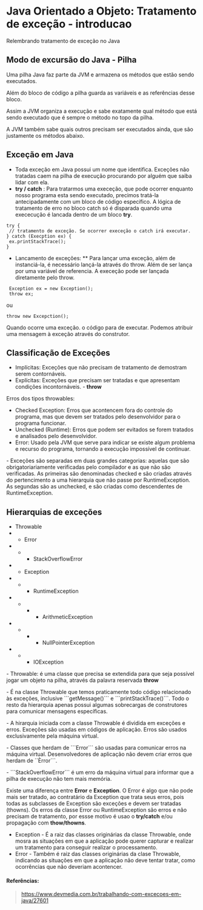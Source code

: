 # Java Orientado a Objeto: Tratamento de exceção - introducao
Relembrando tratamento de exceção no Java

## Modo de excursão do Java - Pilha
<p>Uma pilha Java faz parte da JVM e armazena os métodos que estão sendo executados.</p>
<p>Além do bloco de código a pilha guarda as variáveis e as referências desse bloco.</p>
<p>Assim a JVM organiza a execução e sabe exatamente qual método que está sendo executado que é sempre o método no topo da pilha.</p>
<p>A JVM também sabe quais outros precisam ser executados ainda, que são justamente os métodos abaixo.</p>

## Exceção em Java
* Toda exceção em Java possui um nome que identifica. Exceções não tratadas caem na pilha de execução procurando por alguém que saiba lidar com ela.
* <b>try / catch</b> : Para tratarmos uma execeção, que pode ocorrer enquanto nosso programa esta sendo executado, precimos tratá-la antecipadamente com um bloco de código específico. A lógica de tratamento de erro no bloco catch só é disparada quando uma exececução é lancada dentro de um bloco <b>try</b>.
```
try {
 // tratamento de exceção. Se ocorrer execeção o catch irá executar.
} catch (Execption ex) {
 ex.printStackTrace();
}
```
* Lancamento de exceções:
** Para lançar uma exceção, além de instanciá-la, é necessário lançá-la através do throw. Além de ser lança por uma variável de referencia. A execeção pode ser lançada diretamente pelo throw.
```
 Exception ex = new Exception();
 throw ex;
 ```
 ou 
 ```
 throw new Excepction();
 ```
 <p>Quando ocorre uma exceção. o código para de executar. Podemos atribuir uma mensagem à exceção através do construtor.</p>
 
 ## Classificação de Exceções 
 * Implícitas: Exceções que não precisam de tratamento de demostram serem contornáveis.
 * Explícitas: Exceções que precisam ser tratadas e que apresentam condições incontornáveis. - <b>throw</b>
 
 <p>Erros dos tipos throwables: <p>
 
 * Checked Exception: Erros que acontencem fora do controle do programa, mas que devem ser tratados pelo desenvolvidor para o programa funcionar.
 * Unchecked (Runtime): Erros que podem ser evitados se forem tratados e analisados pelo desenvolvidor.
 * Error: Usado pela JVM que serve para indicar se existe algum problema e recurso do programa, tornando a execução impossível de continuar.
 
 <p> - Exceções são separadas em duas grandes categorias: aquelas que são obrigatoriariamente verificadas pelo compilador e as que não são verificadas. As primeiras são denominadas checked e são criadas através do pertencimento a uma hierarquia que não passe por RuntimeException. As segundas são as unchecked, e são criadas como descendentes de RuntimeException.
 
 ## Hierarquias de exceções
 - Throwable
 - - Error
 - - - StackOverflowError
 - - Exception
 - - - RuntimeException
 - - - - ArithmeticException
 - - - - NullPointerException
 - - - IOException


<p> - Throwable: é uma classe que precisa se extendida para que seja possível jogar um objeto na pilha, através da palavra reservada <b>throw</b></p>
<p> - É na classe Throwable que temos praticamente todo código relacionado às exceções, inclusive ```getMessage()``` e ```printStackTrace()```. Todo o resto da hierarquia apenas possui algumas sobrecargas de construtores para comunicar mensagens específicas. </p>
<p> - A hirarquia iniciada com a classe Throwable é dividida em exceções e erros. Exceções são usadas em códigos de aplicação. Erros são usados exclusivamente pela máquina virtual.</p>
<p> - Classes que herdam de ```Error``` são usadas para comunicar erros na máquina virtual. Desenvolvedores de aplicação não devem criar erros que herdam de ``Èrror```.
<p> - ```StackOverflowError``` é um erro da máquina virtual para informar que a pilha de execução não tem mais memória. </p>
<p>Existe uma diferença entre <b>Error</b> e <b>Exception</b>. O Error é algo que não pode mais ser tratado, ao contratário da Exception que trata seus erros, pois todas as subclasses de Exception são exceções e devem ser tratadas (thowns). Os erros da classe Error ou RuntimeException são erros e não precisam de tratamento, por essse motivo é usao o <b>try/catch</b> e/ou propagação com <b>thow/thowns</b>.<p>

* Exception - É a raiz das classes originárias da classe Throwable, onde mosra as situações em que a aplicação pode querer capturar e realizar um tratamento para conseguir realizar o processamento.
* Error - Também é raiz das classes originárias da clase Throwable, indicando as situações em que a aplicação não deve tentar tratar, como ocorrências que não deveriam acontencer.



#### Referências:
> <https://www.devmedia.com.br/trabalhando-com-excecoes-em-java/27601>
